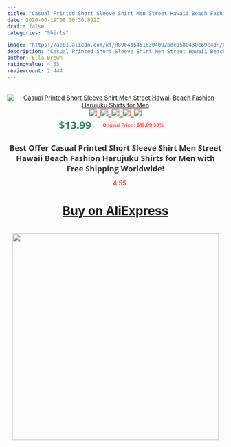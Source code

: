 ```yaml
---
title: "Casual Printed Short Sleeve Shirt Men Street Hawaii Beach Fashion Harujuku Shirts for Men"
date: 2020-06-19T08:10:36.892Z
draft: false
categories: "Shirts"

image: "https://ae01.alicdn.com/kf/H8964d54516304092bdea580430c69c4dF/Casual-Printed-Short-Sleeve-Shirt-Men-Street-Hawaii-Beach-Fashion-Harujuku-Shirts-for-Men.jpg"
description: "Casual Printed Short Sleeve Shirt Men Street Hawaii Beach Fashion Harujuku Shirts for Men"
author: Ella Brown
ratingvalue: 4.55
reviewcount: 2.444
---
```

<br>
<div style="text-align: center;">
<a href="https://s.click.aliexpress.com/e/_9GyT4p" target="_blank" rel="nofollow noopener noreferrer"><img alt="Casual Printed Short Sleeve Shirt Men Street Hawaii Beach Fashion Harujuku Shirts for Men" class="magnifier-image" src="https://ae01.alicdn.com/kf/H8964d54516304092bdea580430c69c4dF/Casual-Printed-Short-Sleeve-Shirt-Men-Street-Hawaii-Beach-Fashion-Harujuku-Shirts-for-Men.jpg_640x640.jpg">
<br>
<img style="border:1px solid salmon" src="https://ae01.alicdn.com/kf/H8964d54516304092bdea580430c69c4dF/Casual-Printed-Short-Sleeve-Shirt-Men-Street-Hawaii-Beach-Fashion-Harujuku-Shirts-for-Men.jpg_120x120.jpg">&nbsp;&nbsp;<img style="border:1px solid salmon" src="https://ae01.alicdn.com/kf/Hae8d7ab360c7479dbdfb7e2142057d74U/Casual-Printed-Short-Sleeve-Shirt-Men-Street-Hawaii-Beach-Fashion-Harujuku-Shirts-for-Men.jpg_120x120.jpg">&nbsp;&nbsp;<img style="border:1px solid salmon" src="https://ae01.alicdn.com/kf/H91229473516c44c1b37db31ee76f9907H/Casual-Printed-Short-Sleeve-Shirt-Men-Street-Hawaii-Beach-Fashion-Harujuku-Shirts-for-Men.jpg_120x120.jpg">&nbsp;&nbsp;<img style="border:1px solid salmon" src="https://ae01.alicdn.com/kf/H5a3fd143ed8547e1a787186223c3280fO/Casual-Printed-Short-Sleeve-Shirt-Men-Street-Hawaii-Beach-Fashion-Harujuku-Shirts-for-Men.jpg_120x120.jpg">&nbsp;&nbsp;<img style="border:1px solid salmon" src="https://ae01.alicdn.com/kf/H9d626e8311b8436c8a19c673f4cba8e9V/Casual-Printed-Short-Sleeve-Shirt-Men-Street-Hawaii-Beach-Fashion-Harujuku-Shirts-for-Men.jpg_120x120.jpg"></a></div><br0>
<div style="text-align: center;"><span style="background-color: white; border: 0px; box-sizing: border-box; color: seagreen; display: inline-block; font-family: &quot;open sans&quot; , &quot;arial&quot; , &quot;helvetica&quot; , sans-serif , &quot;heiti&quot;; font-size: 24px; font-stretch: inherit; font-weight: 700; line-height: inherit; margin: 0px 10px 0px 0px; padding: 0px; vertical-align: middle;">$13.99 </span>
<span style="background: rgb(255 , 241 , 241); border-radius: 3px; border: 0px; box-sizing: border-box; color: #ff4747; display: inline-block; font-family: inherit; font-size: 12px; font-stretch: inherit; font-style: inherit; font-variant: inherit; font-weight: 600; line-height: inherit; margin: 0px; padding: 2px 5px; transform: scale(0.9); vertical-align: middle;">Original Price : <b style="text-decoration: line-through;">$19.99 </b> 30%&nbsp;&nbsp;</span></div>
<h1 style="color: #333333; display: inline-block; font-family: &quot;open sans&quot; , &quot;arial&quot; , &quot;helvetica&quot; , sans-serif , &quot;heiti&quot;; font-size: 18px; font-stretch: inherit; font-weight: 700; text-align: center;">Best Offer Casual Printed Short Sleeve Shirt Men Street Hawaii Beach Fashion Harujuku Shirts for Men with Free Shipping Worldwide!</h1>
<div style="color: #ff4747; text-align: center;">
<img src="https://4.bp.blogspot.com/-M0ZcTcb-5uY/XleCXlxnR4I/AAAAAAAAAEc/OrjgMkXV1oMQFaCRZj5HQwOCBcu3w1FegCPcBGAYYCw/s1600/star.png" style="height: 15px;">&nbsp;<b>4.55</b></div>
<div class="button_cont" align="center"><a class="buynow_a" href="https://s.click.aliexpress.com/e/_9GyT4p" target="_blank" rel="nofollow noopener noreferrer"><H1>Buy on AliExpress</H1></a></div><br>
<div class="separator" style="clear: both; text-align: center;">
<img src="https://lh3.googleusercontent.com/-pTy5HemUv9M/XlePHvY0dAI/AAAAAAAAAE4/0nX5iRUoIWY8eMW9Dpxeirr157OZliDIgCLcBGAsYHQ/s1600/badge.gif" width="480">
</div>
